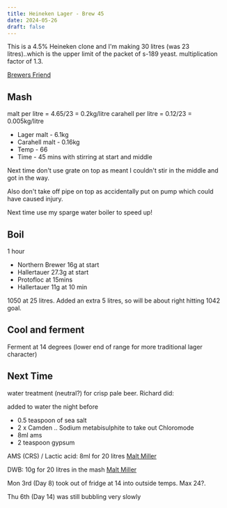 ```yaml
---
title: Heineken Lager - Brew 45
date: 2024-05-26
draft: false 
---
```


<!-- [![pot](/images/2024-04-30/2.jpg "foo")](/images/2024-04-30/2.jpg) -->

This is a 4.5% Heineken clone and I'm making 30 litres (was 23 litres)..which is the upper limit of the packet of s-189 yeast. multiplication factor of 1.3.

[Brewers Friend](https://www.brewersfriend.com/homebrew/recipe/view/653323/heineken-lager-clone)

## Mash

malt per litre = 4.65/23 = 0.2kg/litre
carahell per litre = 0.12/23 = 0.005kg/litre

- Lager malt - 6.1kg
- Carahell malt - 0.16kg
- Temp - 66
- Time - 45 mins with stirring at start and middle

Next time don't use grate on top as meant I couldn't stir in the middle and got in the way.
<!-- [![pot](/images/2024-04-30/1.jpg "foo")](/images/2024-04-30/1.jpg) -->

Also don't take off pipe on top as accidentally put on pump which could have caused injury.

Next time use my sparge water boiler to speed up!

## Boil

1 hour

- Northern Brewer 16g at start
- Hallertauer 27.3g at start 
- Protofloc at 15mins 
- Hallertauer 11g at 10 min


1050 at 25 litres. Added an extra 5 litres, so will be about right hitting 1042 goal.

## Cool and ferment

Ferment at 14 degrees (lower end of range for more traditional lager character)


## Next Time

water treatment (neutral?) for crisp pale beer. Richard did:

added to water the night before
- 0.5 teaspoon of sea salt
- 2 x Camden .. Sodium metabisulphite to take out Chloromode 
- 8ml ams 
- 2 teaspoon gypsum


AMS (CRS) / Lactic acid: 8ml for 20 litres [Malt Miller](https://www.themaltmiller.co.uk/product/ams-crs-500ml/)

DWB: 10g for 20 litres in the mash [Malt Miller](https://www.themaltmiller.co.uk/product/dwb-500g/)

Mon 3rd (Day 8) took out of fridge at 14 into outside temps. Max 24?. 

Thu 6th (Day 14) was still bubbling very slowly





